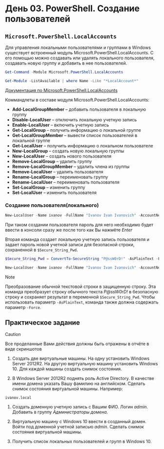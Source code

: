 # День 03. PowerShell. Создание пользователей

## `Microsoft.PowerShell.LocalAccounts`
Для управления локальными пользователями и группами в Windows существует встроенный  модуль Microsoft.PowerShell.LocalAccounts. С его помощью можно создавать или удалять локального пользователя, создавать новую группу и добавить в нее пользователей. 

```powershell
Get-Command -Module Microsoft.PowerShell.LocalAccounts

Get-Module -ListAvailable | where Name -Like "*LocalAccount*"
```

[Документация по Microsoft.PowerShell.LocalAccounts](https://learn.microsoft.com/ru-ru/powershell/module/microsoft.powershell.localaccounts/?view=powershell-5.1)

Коммандлеты в составе модуля Microsoft.PowerShell.LocalAccounts:
+ **Add-LocalGroupMember** – добавить пользователя в локальную группу
+ **Disable-LocalUser** – отключить локальную учетную запись
+ **Enable-LocalUser** – включить учетную запись
+ **Get-LocalGroup** – получить информацию о локальной группе
+ **Get-LocalGroupMember** – вывести список пользователей в локальной группе
+ **Get-LocalUser** – получить информацию о локальном пользователе
+ **New-LocalGroup** – создать новую локальную группы
+ **New-LocalUser** – создать нового пользователя
+ **Remove-LocalGroup** – удалить группу
+ **Remove-LocalGroupMember** – удалить члена из группы
+ **Remove-LocalUser** – удалить пользователя
+ **Rename-LocalGroup** – переименовать группу
+ **Rename-LocalUser** – переименовать пользователя
+ **Set-LocalGroup** – изменить группу
+ **Set-LocalUser** – изменить пользователя


### Создание пользователя(локального)
```powershell
New-LocalUser -Name ivanov -FullName "Ivanov Ivan Ivanovich" -AccountNeverExpires -PasswordNeverExpires
```

При таком создании пользователя пароль для него необходимо будет ввести в консоли сразу же после того как Вы нажмёте *Enter*

Вторая команда создает локальную учетную запись пользователя и задает пароль новой учетной записи для безопасной строки, сохраненной в `$Secure_String_Pwd`. 

```powershell
$Secure_String_Pwd = ConvertTo-SecureString "P@ssW0rD!" -AsPlainText -Force

New-LocalUser -Name ivanov -FullName "Ivanov Ivan Ivanovich" -AccountNeverExpires -PasswordNeverExpires -Password $Secure_String_Pwd
```
>[!NOTE]
> Преобразование обычной текстовой строки в защищенную строку. Эта команда преобразует строку обычного текста *P@ssW0rD!* в безопасную строку и сохраняет результат в переменной `$Secure_String_Pwd`. Чтобы использовать параметр `-AsPlainText`, команда также должна содержать параметр `-Force`.


## Практическое задание
>[!CAUTION]
> Все проделанные Вами действия должны быть отражены в отчёте в виде скриншотов

1. Создать две виртуальные машины. На одну установить Windows Server 2012R2. На другую виртуальную машину установить Windows 10. Для каждой машины создать снимок состояния.

1. В Windows Server 2012R2 поднять роль Active Directory. В качестве имени домена указать Вашу фамилию на английском. Сделать снимок состояния виртуальной машины. Например:
```
ivanov.local
```

1. Создать доменную учетную запись с Вашим ФИО. Логин *admin*. Добавить в группу *Администраторы домена*.

1. Виртуальную машину с Windows 10 ввести в созданный домен. Войти под доменной учетной записью *admin*. Сделать снимок состояния виртуальной машины.

1. Получить список локальных пользователей и групп в Windows 10.

